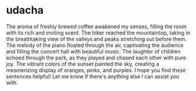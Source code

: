 # udacha
The aroma of freshly brewed coffee awakened my senses, filling the room with its rich and inviting scent.
The hiker reached the mountaintop, taking in the breathtaking view of the valleys and peaks stretching out before them.
The melody of the piano floated through the air, captivating the audience and filling the concert hall with beautiful music.
The laughter of children echoed through the park, as they played and chased each other with pure joy.
The vibrant colors of the sunset painted the sky, creating a mesmerizing display of oranges, pinks, and purples.
I hope you find these sentences helpful! Let me know if there's anything else I can assist you with.
